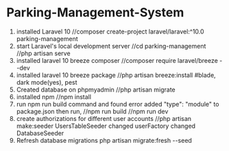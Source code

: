 # Parking-Management-System
01) installed Laravel 10
        //composer create-project laravel/laravel:^10.0 parking-management
02) start Laravel's local development server 
        //cd parking-management
        //php artisan serve
03) installed laravel 10 breeze composer
        //composer require laravel/breeze --dev
04) installed laravel 10 breeze package
       //php artisan breeze:install
        #blade, dark mode(yes), pest
05) Created database on phpmyadmin
        //php artisan migrate
06) installed npm
        //npm install
07) run npm run build command and found error
        added "type": "module" to package.json
        then run,
                //npm run build
        //npm run dev
08) create authorizations for different user accounts
        //php artisan make:seeder UsersTableSeeder
        changed userFactory
        changed DatabaseSeeder
09) Refresh database migrations
        php artisan migrate:fresh --seed
        